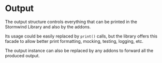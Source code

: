 # Output

The output structure controls everything that can be printed
in the Stormwind Library and also by the addons.

Its usage could be easily replaced by `print()` calls, but the
library offers this facade to allow better print formatting, mocking,
testing, logging, etc.

The output instance can also be replaced by any addons to forward
all the produced output.